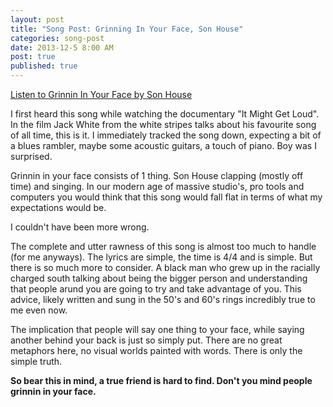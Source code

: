 ```yaml
---
layout: post
title: "Song Post: Grinning In Your Face, Son House" 
categories: song-post
date: 2013-12-5 8:00 AM 
post: true
published: true
---
```


[Listen to Grinnin In Your Face by Son
House](http://www.youtube.com/watch?v=gx1OFl_y-ic)

I first heard this song while watching the documentary "It Might Get
Loud".  In the film Jack White from the white stripes talks about his
favourite song of all time, this is it.  I immediately tracked the song
down, expecting a bit of a blues rambler, maybe some acoustic guitars, a
touch of piano. Boy was I surprised.

Grinnin in your face consists of 1 thing.  Son House clapping (mostly
off time) and singing. In our modern age of massive studio's, pro tools
and computers you would think that this song would fall flat in terms of
what my expectations would be.

I couldn't have been more wrong.

The complete and utter rawness of this song is almost too much to handle
(for me anyways).  The lyrics are simple, the time is 4/4 and is simple.
But there is so much more to consider.  A black man who grew up in the
racially charged south talking about being the bigger person and
understanding that people arund you are going to try and take advantage
of you.  This advice, likely written and sung in the 50's and 60's rings
incredibly true to me even now.

The implication that people will say one thing to your face, while
saying another behind your back is just so simply put.  There are no
great metaphors here, no visual worlds painted with words.  There is
only the simple truth.

<strong>So bear this in mind, a true friend is hard to find.  Don't you mind
people grinnin in your face.</strong>
